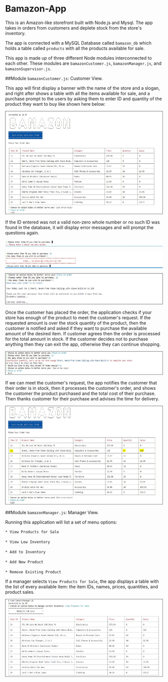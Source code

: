 # Bamazon-App
This is an Amazon-like storefront built with Node.js and Mysql. The app takes in orders from customers and deplete stock from the store's inventory.

The app is connected with a MySQL Database called `bamazon_db` which holds a table called `products` with all the products available for sale.

This app is made up of three different Node modules interconnected to each other. These modules are `bamazonCustomer.js`, `bamazonManager.js`, and `bamazonSupervisor.js`.

##Module `bamazonCustomer.js`: Customer View. 

This app will first display a banner with the name of the store and a slogan, and right after shows a table with all the items available for sale, and a purchase prompt to the users by asking them to enter ID and quantity of the product they want to buy like shown here below:

![Results](/screenshots/bamazonCustomer-purchase.JPG)


If the ID entered was not a valid non-zero whole number or no such ID was found in the database, it will display error messages and will prompt the questions again.

![Results](/screenshots/bamazonCustomer-non-valid-id.JPG)  

![Results](/screenshots/bamazonCustomer-item-not-found.JPG)

![Results](/screenshots/bamazonCustomer-purchase3.JPG)

Once the customer has placed the order, the application checks if your store has enough of the product to meet the customer's request. 
If the requested amount is over the stock quantity of the product, then the customer is notified and asked if they want to purchase the available amount of the desired item. If customer agrees then the order is processed for the total amount in stock. If the customer decides not to purchase anything then they can exit the app, otherwise they can continue shopping.

![Results](/screenshots/bamazonCustomer-insufficient-amount.JPG)

If we can meet the customer's request, the app notifies the customer that their order is in stock, then it processes the customer's order, and shows the customer the product purchased and the total cost of their purchase. Then thanks customer for their purchase and advises the time for delivery. 

![Results](/screenshots/bamazonCustomer-inventory-updated3.JPG)

##Module `bamazonManager.js`: Manager View. 

Running this application will list a set of menu options:

    * View Products for Sale
    
    * View Low Inventory
    
    * Add to Inventory
    
    * Add New Product

    * Remove Existing Product

If a manager selects `View Products for Sale`, the app displays a table with the list of every available item: the item IDs, names, prices, quantities, and product sales.

![Results](/screenshots/bamazonManager-view-inventory.JPG)

